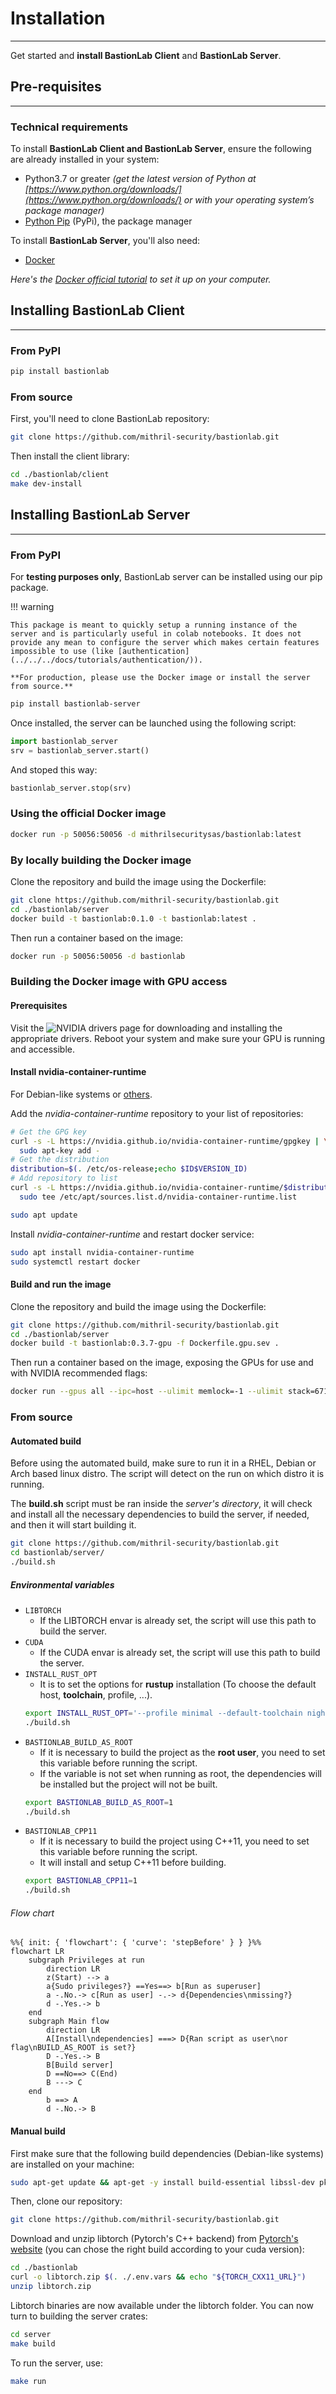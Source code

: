 # Installation
____________________________________________

Get started and **install BastionLab Client** and **BastionLab Server**.

## Pre-requisites
___________________________________________

### Technical requirements

To install **BastionLab Client and BastionLab Server**, ensure the following are already installed in your system:

- Python3.7 or greater *(get the latest version of Python at [https://www.python.org/downloads/](https://www.python.org/downloads/) or with your operating system’s package manager)*
- [Python Pip](https://pypi.org/project/pip/) (PyPi), the package manager

To install **BastionLab Server**, you'll also need:

- [Docker](https://www.docker.com/) 

*Here's the [Docker official tutorial](https://docker-curriculum.com/) to set it up on your computer.*

## Installing BastionLab Client
_____________________________________________

### From PyPI

```bash
pip install bastionlab
```

### From source

First, you'll need to clone BastionLab repository:
```bash
git clone https://github.com/mithril-security/bastionlab.git
```
Then install the client library:
```bash
cd ./bastionlab/client
make dev-install
```

## Installing BastionLab Server
______________________________________________

### From PyPI

For **testing purposes only**, BastionLab server can be installed using our pip package.

!!! warning

	This package is meant to quickly setup a running instance of the server and is particularly useful in colab notebooks. It does not provide any mean to configure the server which makes certain features impossible to use (like [authentication](../../../docs/tutorials/authentication/)).

	**For production, please use the Docker image or install the server from source.**
    
```bash
pip install bastionlab-server
```

Once installed, the server can be launched using the following script:

```py
import bastionlab_server
srv = bastionlab_server.start()
```

And stoped this way:

```py
bastionlab_server.stop(srv)
```

### Using the official Docker image

```bash
docker run -p 50056:50056 -d mithrilsecuritysas/bastionlab:latest
```

### By locally building the Docker image

Clone the repository and build the image using the Dockerfile:
```bash
git clone https://github.com/mithril-security/bastionlab.git
cd ./bastionlab/server
docker build -t bastionlab:0.1.0 -t bastionlab:latest .
```
Then run a container based on the image:
```bash
docker run -p 50056:50056 -d bastionlab
```

### Building the Docker image with GPU access

#### Prerequisites
Visit the ![NVIDIA drivers page](https://www.nvidia.com/Download/index.aspx) for downloading and installing the appropriate drivers.
Reboot your system and make sure your GPU is running and accessible.

#### Install nvidia-container-runtime
For Debian-like systems or [others](https://nvidia.github.io/nvidia-container-runtime/).

Add the *nvidia-container-runtime* repository to your list of repositories:
```bash
# Get the GPG key
curl -s -L https://nvidia.github.io/nvidia-container-runtime/gpgkey | \
  sudo apt-key add -
# Get the distribution
distribution=$(. /etc/os-release;echo $ID$VERSION_ID)
# Add repository to list
curl -s -L https://nvidia.github.io/nvidia-container-runtime/$distribution/nvidia-container-runtime.list | \
  sudo tee /etc/apt/sources.list.d/nvidia-container-runtime.list

sudo apt update
```
Install *nvidia-container-runtime* and restart docker service:
```bash
sudo apt install nvidia-container-runtime
sudo systemctl restart docker 
```
#### Build and run the image
Clone the repository and build the image using the Dockerfile:
```bash
git clone https://github.com/mithril-security/bastionlab.git
cd ./bastionlab/server
docker build -t bastionlab:0.3.7-gpu -f Dockerfile.gpu.sev .
```
Then run a container based on the image, exposing the GPUs for use and with NVIDIA recommended flags:
```bash
docker run --gpus all --ipc=host --ulimit memlock=-1 --ulimit stack=67108864 -p 50056:50056 bastionlab:0.3.7-gpu
```
### From source

#### Automated build
Before using the automated build, make sure to run it in a RHEL, Debian or Arch based linux distro. The script will detect on the run on which distro it is running.

The **build.sh** script must be ran inside the *server's directory*, it will check and install all the necessary dependencies to build the server, if needed, and then it will start building it.

```bash
git clone https://github.com/mithril-security/bastionlab.git
cd bastionlab/server/
./build.sh
```
##### Environmental variables
- `LIBTORCH`
  - If the LIBTORCH envar is already set, the script will use this path to build the server.
- `CUDA`
  - If the CUDA envar is already set, the script will use this path to build the server.
- `INSTALL_RUST_OPT`
  - It is to set the options for **rustup** installation (To choose the default host, **toolchain**, profile, ...).
  ```bash
  export INSTALL_RUST_OPT='--profile minimal --default-toolchain nightly'
  ./build.sh
  ```
- `BASTIONLAB_BUILD_AS_ROOT`
  - If it is necessary to build the project as the **root user**, you need to set this variable before running the script.
  - If the variable is not set when running as root, the dependencies will be installed but the project will not be built.
  ```bash
  export BASTIONLAB_BUILD_AS_ROOT=1
  ./build.sh
  ```
- `BASTIONLAB_CPP11`
  - If it is necessary to build the project using C++11, you need to set this variable before running the script. 
  - It will install and setup C++11 before building. 
  ```bash
  export BASTIONLAB_CPP11=1
  ./build.sh
  ```

###### Flow chart
```mermaid
%%{ init: { 'flowchart': { 'curve': 'stepBefore' } } }%%
flowchart LR
    subgraph Privileges at run
        direction LR
        z(Start) --> a
        a{Sudo privileges?} ==Yes==> b[Run as superuser]
        a -.No.-> c[Run as user] -.-> d{Dependencies\nmissing?}
        d -.Yes.-> b
    end
    subgraph Main flow
        direction LR
        A[Install\ndependencies] ===> D{Ran script as user\nor flag\nBUILD_AS_ROOT is set?}
        D -.Yes.-> B
        B[Build server]
        D ==No==> C(End)
        B ---> C
    end
        b ==> A
        d -.No.-> B
```


#### Manual build

First make sure that the following build dependencies (Debian-like systems) are installed on your machine:
```bash
sudo apt-get update && apt-get -y install build-essential libssl-dev pkg-config curl unzip
```

Then, clone our repository:
```bash
git clone https://github.com/mithril-security/bastionlab.git
```
Download and unzip libtorch (Pytorch's C++ backend) from [Pytorch's website](https://pytorch.org/) (you can chose the right build according to your cuda version):
```bash
cd ./bastionlab
curl -o libtorch.zip $(. ./.env.vars && echo "${TORCH_CXX11_URL}")
unzip libtorch.zip
```
Libtorch binaries are now available under the libtorch folder. You can now turn to building the server crates:
```bash
cd server
make build
```

To run the server, use:
```bash
make run
```
